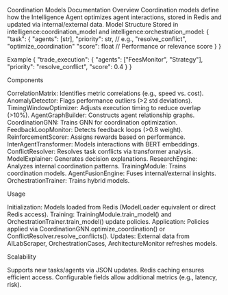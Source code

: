 Coordination Models Documentation
Overview
Coordination models define how the Intelligence Agent optimizes agent interactions, stored in Redis and updated via internal/external data.
Model Structure
Stored in intelligence:coordination_model and intelligence:orchestration_model:
{
  "task": {
    "agents": [str],
    "priority": str,  // e.g., "resolve_conflict", "optimize_coordination"
    "score": float   // Performance or relevance score
  }
}

Example
{
  "trade_execution": {
    "agents": ["FeesMonitor", "Strategy"],
    "priority": "resolve_conflict",
    "score": 0.4
  }
}

Components

CorrelationMatrix: Identifies metric correlations (e.g., speed vs. cost).
AnomalyDetector: Flags performance outliers (>2 std deviations).
TimingWindowOptimizer: Adjusts execution timing to reduce overlap (>10%).
AgentGraphBuilder: Constructs agent relationship graphs.
CoordinationGNN: Trains GNN for coordination optimization.
FeedbackLoopMonitor: Detects feedback loops (>0.8 weight).
ReinforcementScorer: Assigns rewards based on performance.
InterAgentTransformer: Models interactions with BERT embeddings.
ConflictResolver: Resolves task conflicts via transformer analysis.
ModelExplainer: Generates decision explanations.
ResearchEngine: Analyzes internal coordination patterns.
TrainingModule: Trains coordination models.
AgentFusionEngine: Fuses internal/external insights.
OrchestrationTrainer: Trains hybrid models.

Usage

Initialization: Models loaded from Redis (ModelLoader equivalent or direct Redis access).
Training: TrainingModule.train_model() and OrchestrationTrainer.train_model() update policies.
Application: Policies applied via CoordinationGNN.optimize_coordination() or ConflictResolver.resolve_conflicts().
Updates: External data from AILabScraper, OrchestrationCases, ArchitectureMonitor refreshes models.

Scalability

Supports new tasks/agents via JSON updates.
Redis caching ensures efficient access.
Configurable fields allow additional metrics (e.g., latency, risk).
